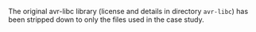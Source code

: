 The original avr-libc library (license and details in directory `avr-libc`)
has been stripped down to only the files used in the case study.
